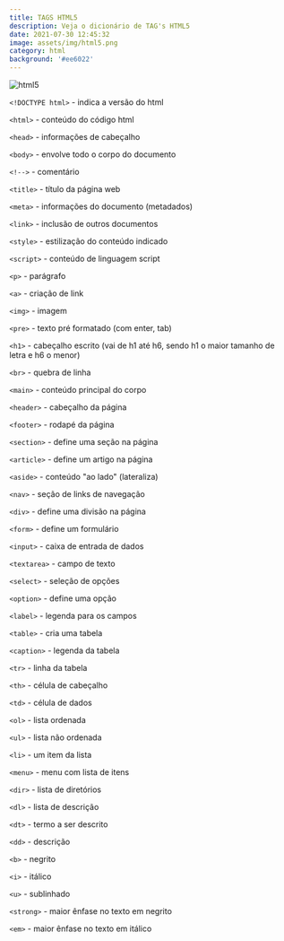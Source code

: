 ```yaml
---
title: TAGS HTML5
description: Veja o dicionário de TAG's HTML5
date: 2021-07-30 12:45:32
image: assets/img/html5.png
category: html
background: '#ee6022'
---
```


![html5](../assets/img/html5.png)

`<!DOCTYPE html>` - indica a versão do html

`<html>` - conteúdo do código html

`<head>` - informações de cabeçalho

`<body>` - envolve todo o corpo do documento

`<!-->` - comentário

`<title>` - título da página web

`<meta>` - informações do documento (metadados)

`<link>` - inclusão de outros documentos

`<style>` - estilização do conteúdo indicado

`<script>` - conteúdo de linguagem script

`<p>` - parágrafo

`<a>` - criação de link

`<img>` - imagem

`<pre>` - texto pré formatado (com enter, tab)

`<h1>` - cabeçalho escrito (vai de h1 até h6, sendo h1 o maior tamanho de letra e h6 o menor)

`<br>` - quebra de linha

`<main>` - conteúdo principal do corpo

`<header>` - cabeçalho da página

`<footer>` - rodapé da página

`<section>` - define uma seção na página

`<article>` - define um artigo na página

`<aside>` - conteúdo "ao lado" (lateraliza)

`<nav>` - seção de links de navegação

`<div>` - define uma divisão na página

`<form>` - define um formulário

`<input>` - caixa de entrada de dados

`<textarea>` - campo de texto

`<select>` - seleção de opções

`<option>` - define uma opção

`<label>` - legenda para os campos

`<table>` - cria uma tabela

`<caption>` - legenda da tabela

`<tr>` - linha da tabela

`<th>` - célula de cabeçalho

`<td>` - célula de dados

`<ol>` - lista ordenada

`<ul>` - lista não ordenada

`<li>` - um item da lista

`<menu>` - menu com lista de itens

`<dir>` - lista de diretórios

`<dl>` - lista de descrição

`<dt>` - termo a ser descrito

`<dd>` - descrição

`<b>` - negrito

`<i>` - itálico

`<u>` - sublinhado

`<strong>` - maior ênfase no texto em negrito

`<em>` - maior ênfase no texto em itálico
